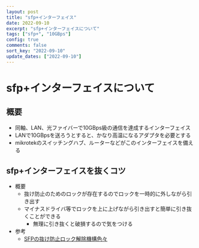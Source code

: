 ```yaml
---
layout: post
title: "sfp+インターフェイス"
date: 2022-09-10
excerpt: "sfp+インターフェイスについて"
tags: ["sfp+", "10GBps"]
config: true
comments: false
sort_key: "2022-09-10"
update_dates: ["2022-09-10"]
---
```


# sfp+インターフェイスについて

## 概要
 - 同軸、LAN、光ファイバーで10GBps級の通信を達成するインターフェイス
 - LANで10GBpsを送ろうとすると、かなり高温になるアダプタを必要とする
 - mikrotekのスイッチングハブ、ルーターなどがこのインターフェイスを備える

## sfp+インターフェイスを抜くコツ
 - 概要
   - 抜け防止のためのロックが存在するのでロックを一時的に外しながら引き出す
   - マイナスドライバ等でロックを上に上げながら引き出すと簡単に引き抜くことができる
     - 無理に引き抜くと破損するので気をつける
 - 参考
   - [SFPの抜け防止ロック解除機構色々](https://wavesplitter.jp/index.php/191/sfplocketc)
